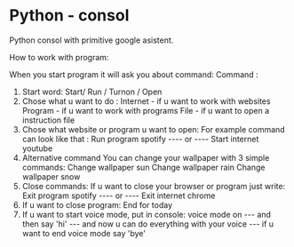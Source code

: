 # Python - consol 

Python consol with primitive google asistent. 

How to work with program:

When you start program it will ask you about command:
Command :
1. Start word:
Start/ Run / Turnon / Open
2. Chose what u want to do :
Internet - if u want to work with websites
Program - if u want to work with programs
File - if u want to open a instruction file
3. Chose what website or program u want to open:
For example command can look like that :
Run program spotify
---- or ----
Start internet youtube
4. Alternative command
You can change your wallpaper with 3 simple commands:
Change wallpaper sun
Change wallpaper rain
Change wallpaper snow
5. Close commands:
If u want to close your browser or program just write:
Exit program spotify
---- or ----
Exit internet chrome
6. If u want to close program:
End for today
7. If u want to start voice mode, put in console:
voice mode on
--- and then say 'hi'
--- and now u can do everything with your voice
--- if u want to end voice mode say 'bye'

